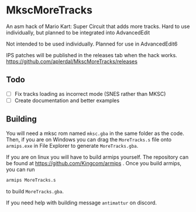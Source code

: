 # MkscMoreTracks
An asm hack of Mario Kart: Super Circuit that adds more tracks. Hard to use individually, but planned to be integrated into AdvancedEdit

Not intended to be used individually. Planned for use in AdvancedEdit6

IPS patches will be published in the releases tab when the hack works.
https://github.com/aplerdal/MkscMoreTracks/releases
## Todo
- [ ] Fix tracks loading as incorrect mode (SNES rather than MKSC)
- [ ] Create documentation and better examples
## Building
You will need a mksc rom named `mksc.gba` in the same folder as the code. Then, if you are on Windows you can drag the `MoreTracks.s` file onto `armips.exe` in File Explorer to generate `MoreTracks.gba`.

If you are on linux you will have to build armips yourself. The repository can be found at https://github.com/Kingcom/armips . Once you build armips, you can run
```sh
armips MoreTracks.s
```
to build `MoreTracks.gba`.

If you need help with building message `antimattur` on discord.
